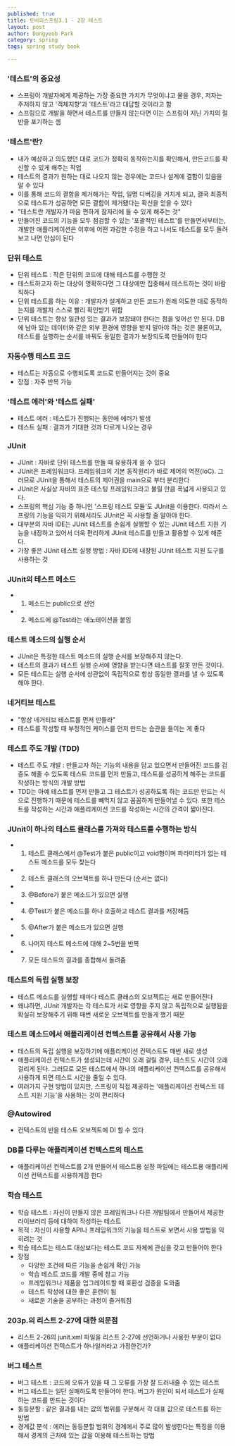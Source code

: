 ```yaml
---
published: true
title: 토비의스프링3.1 - 2장 테스트
layout: post
author: Dongyeob Park
category: spring
tags: spring study book

---
```


### '테스트'의 중요성
- 스프링이 개발자에게 제공하는 가장 중요한 가치가 무엇이냐고 물을 경우, 저자는 주저하지 않고 '객체지향'과 '테스트'라고 대답할 것이라고 함
- 스프링으로 개발을 하면서 테스트를 만들지 않는다면 이는 스프링이 지닌 가치의 절반을 포기하는 셈

### '테스트'란?
- 내가 예상하고 의도했던 대로 코드가 정확히 동작하는지를 확인해서, 만든코드를 확신할 수 있게 해주는 작업
- 테스트의 결과가 원하는 대로 나오지 않는 경우에는 코드나 설계에 결함이 있음을 알 수 있다
- 이를 통해 코드의 결함을 제거해가는 작업, 일명 디버깅을 거치게 되고, 결국 최종적으로 테스트가 성공하면 모든 결함이 제거됐다는 확신을 얻을 수 있다
- "테스트란 개발자가 마음 편하게 잠자리에 들 수 있게 해주는 것"
- 만들어진 코드의 기능을 모두 점검할 수 있는 '포괄적인 테스트'를 만들면서부터는, 개발한 애플리케이션은 이후에 어떤 과감한 수정을 하고 나서도 테스트를 모두 돌려보고 나면 안심이 된다

### 단위 테스트
- 단위 테스트 : 작은 단위의 코드에 대해 테스트를 수행한 것
- 테스트하고자 하는 대상이 명확하다면 그 대상에만 집중해서 테스트하는 것이 바람직하다
- 단위 테스트를 하는 이유 : 개발자가 설계하고 만든 코드가 원래 의도한 대로 동작하는지를 개발자 스스로 빨리 확인받기 위함
- 단위 테스트는 항상 일관성 있는 결과가 보장돼야 한다는 점을 잊어선 안 된다. DB에 남아 있는 데이터와 같은 외부 환경에 영향을 받지 말아야 하는 것은 물론이고, 테스트를 실행하는 순서를 바꿔도 동일한 결과가 보장되도록 만들어야 한다

### 자동수행 테스트 코드
- 테스트는 자동으로 수행되도록 코드로 만들어지는 것이 중요
- 장점 : 자주 반복 가능

### '테스트 에러'와 '테스트 실패'
- 테스트 에러 : 테스트가 진행되는 동안에 에러가 발생
- 테스트 실패 : 결과가 기대한 것과 다르게 나오는 경우

### JUnit
- JUnit : 자바로 단위 테스트를 만들 때 유용하게 쓸 수 있다
- JUnit은 프레임워크다. 프레임워크의 기본 동작원리가 바로 제어의 역전(IoC). 그러므로 JUnit을 통해서 테스트의 제어권을 main으로 부터 분리한다
- JUnit은 사실상 자바의 표준 테스팅 프레임워크라고 불릴 만큼 폭넓게 사용되고 있다.
- 스프링의 핵심 기능 중 하니인 '스프링 테스트 모듈'도 JUnit을 이용한다. 따라서 스프링의 기능을 익히기 위해서라도 JUnit은 꼭 사용할 줄 알아야 한다.
- 대부분의 자바 IDE는 JUnit 테스트를 손쉽게 실행할 수 있는 JUnit 테스트 지원 기능을 내장하고 있어서 더욱 편리하게 JUnit 테스트를 만들고 활용할 수 있게 해준다.
- 가장 좋은 JUnit 테스트 실행 방법 : 자바 IDE에 내장된 JUnit 테스트 지원 도구를 사용하는 것

### JUnit의 테스트 메소드
- 1. 메소드는 public으로 선언
- 2. 메소드에 @Test라는 애노테이션을 붙임

### 테스트 메소드의 실행 순서
- JUnit은 특정한 테스트 메소드의 실행 순서를 보장해주지 않는다.
- 테스트의 결과가 테스트 실행 순서에 영향을 받는다면 테스트를 잘못 만든 것이다.
- 모든 테스트는 실행 순서에 상관없이 독립적으로 항상 동일한 결과를 낼 수 있도록 해야 한다.

### 네거티브 테스트
- "항상 네거티브 테스트를 먼저 만들라"
- 테스트를 작성할 때 부정적인 케이스를 먼저 만드는 습관을 들이는 게 좋다

### 테스트 주도 개발 (TDD)
- 테스트 주도 개발 : 만들고자 하는 기능의 내용을 담고 있으면서 만들어진 코드를 검증도 해줄 수 있도록 테스트 코드를 먼저 만들고, 테스트를 성공하게 해주는 코드를 작성하는 방식의 개발 방법
- TDD는 아예 테스트를 먼저 만들고 그 테스트가 성공하도록 하는 코드만 만드는 식으로 진행하기 때문에 테스트를 빼먹지 않고 꼼꼼하게 만들어낼 수 있다. 또한 테스트를 작성하는 시간과 애플리케이션 코드를 작성하는 시간의 간격이 짧아진다.

### JUnit이 하나의 테스트 클래스를 가져와 테스트를 수행하는 방식
- 1. 테스트 클래스에서 @Test가 붙은 public이고 void형이며 파라미터가 없는 테스트 메소드를 모두 찾는다
- 2. 테스트 클래스의 오브젝트를 하나 만든다 (순서는 없다)
- 3. @Before가 붙은 메소드가 있으면 실행
- 4. @Test가 붙은 메소드를 하나 호출하고 테스트 결과를 저장해둠
- 5. @After가 붙은 메소드가 있으면 실행
- 6. 나머지 테스트 메소드에 대해 2~5번을 반복
- 7. 모든 테스트의 결과를 종합해서 돌려줌

### 테스트의 독립 실행 보장
- 테스트 메소드를 실행할 때마다 테스트 클래스의 오브젝트는 새로 만들어진다
- 왜냐하면, JUnit 개발자는 각 테스트가 서로 영향을 주지 않고 독립적으로 실행됨을 확실히 보장해주기 위해 매번 새로운 오브젝트를 만들게 했기 때문

### 테스트 메소드에서 애플리케이션 컨텍스트를 공유해서 사용 가능
- 테스트의 독립 실행을 보장하기에 애플리케이션 컨텍스트도 매번 새로 생성
- 애플리케이션 컨텍스트가 생성되는데 시간이 오래 걸릴 경우, 테스트도 시간이 오래 걸리게 된다. 그러므로 모든 테스트에서 하나의 애플리케이션 컨텍스트를 공유해서 사용하게 되면 테스트 시간을 줄일 수 있다.
- 여러가지 구현 방법이 있지만, 스프링이 직접 제공하는 '애플리케이션 컨텍스트 테스트 지원 기능'을 사용하는 것이 편리하다

### @Autowired
- 컨텍스트의 빈을 테스트 오브젝트에 DI 할 수 있다

### DB를 다루는 애플리케이션 컨텍스트의 테스트
- 애플리케이션 컨텍스트를 2개 만들어서 테스트용 설정 파일에는 테스트용 애플리케이션 컨텍스트를 사용하게끔 한다

### 학습 테스트
- 학습 테스트 : 자신이 만들지 않은 프레임워크나 다른 개발팀에서 만들어서 제공한 라이브러리 등에 대하여 작성하는 테스트
- 목적 : 자신이 사용할 API나 프레임워크의 기능을 테스트로 보면서 사용 방법을 익히려는 것
- 학습 테스트는 테스트 대상보다는 테스트 코드 자체에 관심을 갖고 만들어야 한다
- 장점
  - 다양한 조건에 따른 기능을 손쉽게 확인 가능
  - 학습 테스트 코드를 개발 중에 참고 가능
  - 프레임워크나 제품을 업그레이드할 때 호환성 검증을 도와줌
  - 테스트 작성에 대한 좋은 훈련이 됨
  - 새로운 기술을 공부하는 과정이 즐거워짐

### 203p.의 리스트 2-27에 대한 의문점
- 리스트 2-26의 junit.xml 파일을 리스트 2-27에 선언하거나 사용한 부분이 없다
- 애플리케이션 컨텍스트가 하나일꺼라고 가정한건가?

### 버그 테스트
- 버그 테스트 : 코드에 오류가 있을 때 그 오류를 가장 잘 드러내줄 수 있는 테스트
- 버그 테스트는 일단 실패하도록 만들어야 한다. 버그가 원인이 되서 테스트가 실패하는 코드를 만드는 것이다
- 동등분할 : 같은 결과를 내는 값의 범위를 구분해서 각 대표 값으로 테스트를 하는 방법
- 경계값 분석 : 에러는 동등분할 범위의 경계에서 주로 많이 발생한다는 특징을 이용해서 경계의 근처에 있는 값을 이용해 테스트하는 방법
